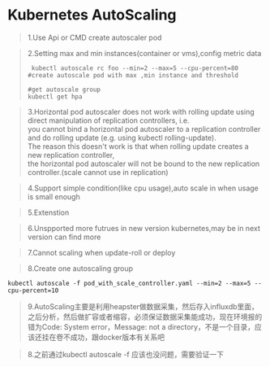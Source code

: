 # Kubernetes AutoScaling
> 1.Use Api or CMD create autoscaler pod

> 2.Setting max and min instances(container or vms),config metric data
> ```shell
>  kubectl autoscale rc foo --min=2 --max=5 --cpu-percent=80 #create autoscale pod with max ,min instance and threshold 
>  
> #get autoscale group 
> kubectl get hpa
>
>```

> 3.Horizontal pod autoscaler does not work with rolling update using direct manipulation of replication controllers, i.e.\
you cannot bind a horizontal pod autoscaler to a replication controller and do rolling update (e.g. using kubectl rolling-update).\
The reason this doesn't work is that when rolling update creates a new replication controller,\
the horizontal pod autoscaler will not be bound to the new replication controller.(scale cannot use in replication)

> 4.Support simple condition(like cpu usage),auto scale in when usage is small enough

> 5.Extenstion

> 6.Unspported more futrues in new version kubernetes,may be in next version can find more

> 7.Cannot scaling when update-roll or deploy

> 8.Create one autoscaling group 
```shell
kubectl autoscale -f pod_with_scale_controller.yaml --min=2 --max=5 --cpu-percent=10
```

> 9.AutoScaling主要是利用heapster做数据采集，然后存入influxdb里面，之后分析，然后做扩容或者缩容，必须保证数据采集能成功，现在环境报的错为Code: System error，Message: not a directory，不是一个目录，应该还挂在卷不成功，跟docker版本有关系吧

> 8.之前通过kubectl autoscale -f <filename> 应该也没问题，需要验证一下 



